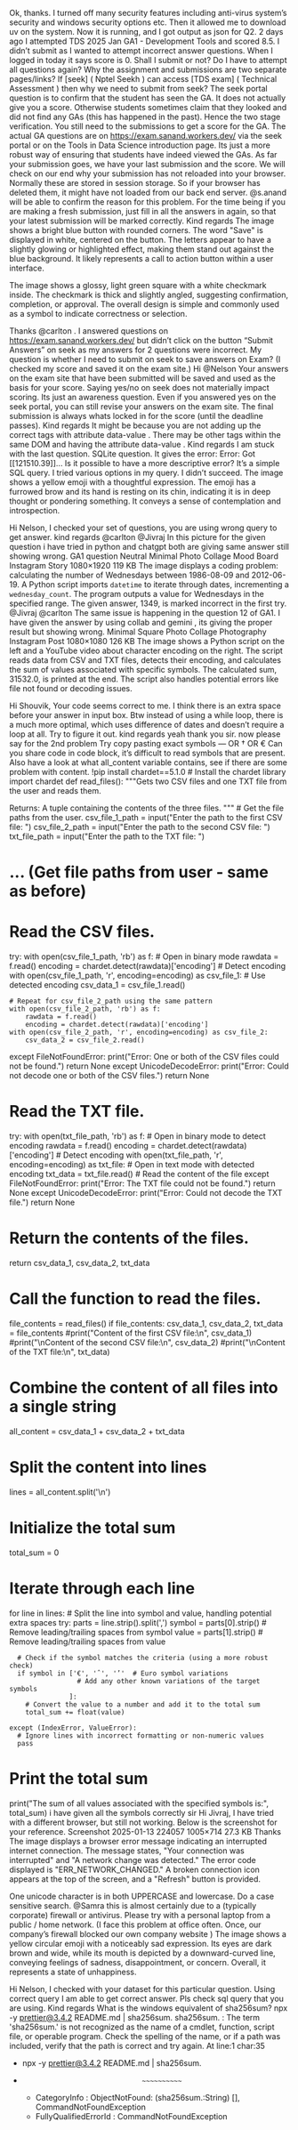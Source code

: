 Ok, thanks. I turned off many security features including anti-virus system’s security and windows security options etc. Then it allowed me to download uv on the system. Now it is running, and I got output as json for Q2.
2 days ago I  attempted TDS 2025 Jan GA1 - Development Tools and scored 8.5. I didn’t submit as I wanted to attempt incorrect answer questions. When I logged in today it says score is 0. Shall I submit or not? Do I have to attempt all questions again? Why the assignment and submissions are two separate pages/links? If [seek] ( Nptel Seekh ) can access [TDS exam] ( Technical Assessment ) then why we need to submit from seek?
The seek portal question is to confirm that the student has seen the GA. It does not actually give you a score. Otherwise students sometimes claim that they looked and did not find any GAs (this has happened in the past). Hence the two stage verification. You still need to the submissions to get a score for the GA. The actual GA questions are on https://exam.sanand.workers.dev/ via the seek portal or on the Tools in Data Science introduction page. Its just a more robust way of ensuring that students have indeed viewed the GAs. As far your submission goes, we have your last submission and the score. We will check on our end why your submission has not reloaded into your browser. Normally these are stored in session storage. So if your browser has deleted them, it might have not loaded from our back end server. @s.anand will be able to confirm the reason for this problem. For the time being if you are making a fresh submission, just fill in all the answers in again, so that your latest submission will be marked correctly. Kind regards
The image shows a bright blue button with rounded corners. The word "Save" is displayed in white, centered on the button. The letters appear to have a slightly glowing or highlighted effect, making them stand out against the blue background. It likely represents a call to action button within a user interface.

The image shows a glossy, light green square with a white checkmark inside. The checkmark is thick and slightly angled, suggesting confirmation, completion, or approval. The overall design is simple and commonly used as a symbol to indicate correctness or selection.

Thanks @carlton . I answered questions on https://exam.sanand.workers.dev/ but didn’t click on the button “Submit Answers” on seek as my answers for 2 questions were incorrect. My question is whether I need to submit on seek to save answers on Exam? (I checked my score and saved it on the exam site.)
Hi @Nelson Your answers on the exam site that have been submitted will be saved and used as the basis for your score. Saying yes/no on seek does not materially impact scoring. Its just an awareness question. Even if you answered yes on the seek portal, you can still revise your answers on the exam site. The final submission is always whats locked in for the score (until the deadline passes). Kind regards
It might be because you are not adding up the correct tags with attribute data-value . There may be other tags within the same DOM and having the attribute data-value . Kind regards
I am stuck with the last question. SQLite question. It gives the error: Error: Got [[121510.39]]... Is it possible to have a more descriptive error? It’s a simple SQL query. I tried various options in my query. I didn’t succeed.
The image shows a yellow emoji with a thoughtful expression. The emoji has a furrowed brow and its hand is resting on its chin, indicating it is in deep thought or pondering something. It conveys a sense of contemplation and introspection.

Hi Nelson, I checked your set of questions, you are using wrong query to get answer. kind regards
@carlton @Jivraj In this picture for the given question i have tried in python and chatgpt both are giving same answer still showing wrong. GA1 question Neutral Minimal Photo Collage Mood Board Instagram Story 1080×1920 119 KB
The image displays a coding problem: calculating the number of Wednesdays between 1986-08-09 and 2012-06-19. A Python script imports `datetime` to iterate through dates, incrementing a `wednesday_count`. The program outputs a value for Wednesdays in the specified range. The given answer, 1349, is marked incorrect in the first try.
@Jivraj @carlton The same issue is happening in the question 12 of GA1. I have given the answer by using collab and gemini , its giving the proper result but showing wrong. Minimal Square Photo Collage Photography Instagram Post 1080×1080 126 KB
The image shows a Python script on the left and a YouTube video about character encoding on the right. The script reads data from CSV and TXT files, detects their encoding, and calculates the sum of values associated with specific symbols.  The calculated sum, 31532.0, is printed at the end. The script also handles potential errors like file not found or decoding issues.

Hi Shouvik, Your code seems correct to me. I think there is an extra space before your answer in input box. Btw instead of using a while loop, there is a much more optimal, which uses difference of dates and doesn’t require a loop at all. Try to figure it out. kind regards
yeah thank you sir. now please say for the 2nd problem
Try copy pasting exact symbols — OR † OR € Can you share code in code block, it’s difficult to read symbols that are present. Also have a look at what all_content variable contains, see if there are some problem with content.
!pip install chardet==5.1.0  # Install the chardet library import chardet
def read_files():
  """Gets two CSV files and one TXT file from the user and reads them.

  Returns:
    A tuple containing the contents of the three files.
  """
    # Get the file paths from the user.
  csv_file_1_path = input("Enter the path to the first CSV file: ")
  csv_file_2_path = input("Enter the path to the second CSV file: ")
  txt_file_path = input("Enter the path to the TXT file: ")

  # ... (Get file paths from user - same as before)

  # Read the CSV files.
  try:
    with open(csv_file_1_path, 'rb') as f:  # Open in binary mode
      rawdata = f.read()
      encoding = chardet.detect(rawdata)['encoding']  # Detect encoding
    with open(csv_file_1_path, 'r', encoding=encoding) as csv_file_1:  # Use detected encoding
      csv_data_1 = csv_file_1.read()

    # Repeat for csv_file_2_path using the same pattern
    with open(csv_file_2_path, 'rb') as f:
        rawdata = f.read()
        encoding = chardet.detect(rawdata)['encoding']
    with open(csv_file_2_path, 'r', encoding=encoding) as csv_file_2:
        csv_data_2 = csv_file_2.read()

  except FileNotFoundError:
    print("Error: One or both of the CSV files could not be found.")
    return None
  except UnicodeDecodeError:
    print("Error: Could not decode one or both of the CSV files.")
    return None

  # Read the TXT file.
  try:
    with open(txt_file_path, 'rb') as f:  # Open in binary mode to detect encoding
        rawdata = f.read()
        encoding = chardet.detect(rawdata)['encoding']  # Detect encoding
    with open(txt_file_path, 'r', encoding=encoding) as txt_file:  # Open in text mode with detected encoding
        txt_data = txt_file.read() # Read the content of the file
  except FileNotFoundError:
    print("Error: The TXT file could not be found.")
    return None
  except UnicodeDecodeError:
    print("Error: Could not decode the TXT file.")
    return None

  # Return the contents of the files.
  return csv_data_1, csv_data_2, txt_data

# Call the function to read the files.
file_contents = read_files()
if file_contents:
  csv_data_1, csv_data_2, txt_data = file_contents
  #print("Content of the first CSV file:\n", csv_data_1)
  #print("\nContent of the second CSV file:\n", csv_data_2)
  #print("\nContent of the TXT file:\n", txt_data)

  # Combine the content of all files into a single string
  all_content = csv_data_1 + csv_data_2 + txt_data

  # Split the content into lines
  lines = all_content.split('\n')

  # Initialize the total sum
  total_sum = 0

  # Iterate through each line
  for line in lines:
    # Split the line into symbol and value, handling potential extra spaces
    try:
      parts = line.strip().split(',')
      symbol = parts[0].strip()  # Remove leading/trailing spaces from symbol
      value = parts[1].strip()   # Remove leading/trailing spaces from value

      # Check if the symbol matches the criteria (using a more robust check)
      if symbol in ['€', 'ˆ', '’'  # Euro symbol variations
                     # Add any other known variations of the target symbols
                   ]:
        # Convert the value to a number and add it to the total sum
        total_sum += float(value)

    except (IndexError, ValueError):
      # Ignore lines with incorrect formatting or non-numeric values
      pass

  # Print the total sum
  print("The sum of all values associated with the specified symbols is:", total_sum)
i have given all the symbols correctly sir
Hi Jivraj, I have tried with a different browser, but still not working. Below is the screenshot for your reference. Screenshot 2025-01-13 224057 1005×714 27.3 KB Thanks
The image displays a browser error message indicating an interrupted internet connection. The message states, "Your connection was interrupted" and "A network change was detected." The error code displayed is "ERR_NETWORK_CHANGED." A broken connection icon appears at the top of the screen, and a "Refresh" button is provided.

One unicode character is in both UPPERCASE and lowercase. Do a case sensitive search.
@Samra this is almost certainly due to a (typically corporate) firewall or antivirus. Please try with a personal laptop from a public / home network. (I face this problem at office often. Once, our company’s firewall blocked our own company website )
The image shows a yellow circular emoji with a noticeably sad expression. Its eyes are dark brown and wide, while its mouth is depicted by a downward-curved line, conveying feelings of sadness, disappointment, or concern. Overall, it represents a state of unhappiness.

Hi Nelson, I checked with your dataset for this particular question. Using correct query I am able to get correct answer. Pls check sql query that you are using. Kind regards
What is the windows equivalent of sha256sum? npx -y prettier@3.4.2 README.md | sha256sum.
sha256sum. : The term 'sha256sum.' is not recognized as the name of a cmdlet, function, script file, or operable program. Check the spelling of the name, or if a path was included, verify that the path is correct 
and try again.
At line:1 char:35
+ npx -y prettier@3.4.2 README.md | sha256sum.
+                                   ~~~~~~~~~~
    + CategoryInfo          : ObjectNotFound: (sha256sum.:String) [], CommandNotFoundException
    + FullyQualifiedErrorId : CommandNotFoundException
